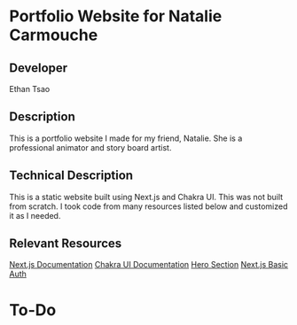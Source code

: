 # Portfolio Website for Natalie Carmouche

## Developer

Ethan Tsao

## Description

This is a portfolio website I made for my friend, Natalie. She is a professional animator and story board artist.

## Technical Description

This is a static website built using Next.js and Chakra UI. This was not built from scratch. I took code from many resources listed below and customized it as I needed.

## Relevant Resources

[Next.js Documentation](https://nextjs.org/docs)
[Chakra UI Documentation](https://chakra-ui.com/docs/getting-started)
[Hero Section](https://raptis.wtf/blog/build-a-landing-page-with-chakra-ui-part-1/#sum-up)
[Next.js Basic Auth](https://komelin.com/articles/http-basic-auth-nextjs/)

# To-Do

